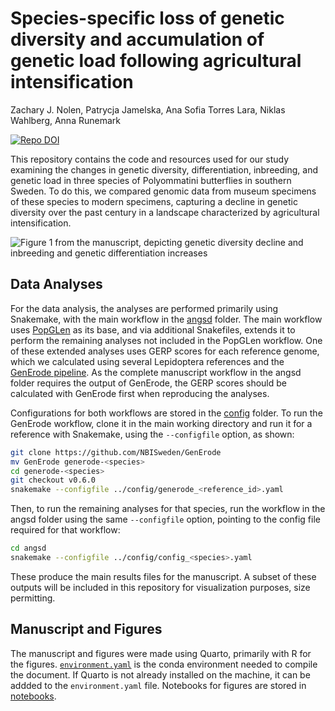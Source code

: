 # Species-specific loss of genetic diversity and accumulation of genetic load following agricultural intensification

Zachary J. Nolen, Patrycja Jamelska, Ana Sofia Torres Lara, Niklas Wahlberg,
Anna Runemark

[![Repo DOI](https://img.shields.io/badge/Repository_DOI-10.5281/zenodo.13902816-blue)](https://doi.org/10.5281/zenodo.13902816)

This repository contains the code and resources used for our study examining the
changes in genetic diversity, differentiation, inbreeding, and genetic load in
three species of Polyommatini butterflies in southern Sweden. To do this, we
compared genomic data from museum specimens of these species to modern
specimens, capturing a decline in genetic diversity over the past century in a
landscape characterized by agricultural intensification.

![Figure 1 from the manuscript, depicting genetic diversity decline and
inbreeding and genetic differentiation increases](figures/fig-diversity.png)

## Data Analyses

For the data analysis, the analyses are performed primarily using Snakemake,
with the main workflow in the [angsd](angsd) folder. The main workflow uses
[PopGLen](https://github.com/zjnolen/PopGLen) as its base, and via additional
Snakefiles, extends it to perform the remaining analyses not included in the
PopGLen workflow. One of these extended analyses uses GERP scores for each
reference genome, which we calculated using several Lepidoptera references and
the [GenErode pipeline](https://github.com/NBISweden/GenErode). As the complete
manuscript workflow in the angsd folder requires the output of GenErode, the
GERP scores should be calculated with GenErode first when reproducing the
analyses.

Configurations for both workflows are stored in the [config](config) folder.
To run the GenErode workflow, clone it in the main working directory and run it
for a reference with Snakemake, using the `--configfile` option, as shown:

```bash
git clone https://github.com/NBISweden/GenErode
mv GenErode generode-<species>
cd generode-<species>
git checkout v0.6.0
snakemake --configfile ../config/generode_<reference_id>.yaml
```

Then, to run the remaining analyses for that species, run the workflow in the
angsd folder using the same `--configfile` option, pointing to the config file
required for that workflow:

```bash
cd angsd
snakemake --configfile ../config/config_<species>.yaml
```

These produce the main results files for the manuscript. A subset of these
outputs will be included in this repository for visualization purposes, size
permitting.

## Manuscript and Figures

The manuscript and figures were made using Quarto, primarily with R for the
figures. [`environment.yaml`](environment.yaml) is the conda environment needed
to compile the document. If Quarto is not already installed on the machine, it
can be addded to the `environment.yaml` file. Notebooks for figures are stored
in [notebooks](notebooks).
